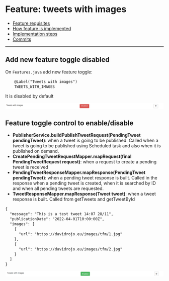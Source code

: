 # Feature: tweets with images

- [Feature requisites](#feature-requisites)
- [How feature is implemented](#how-feature-is-implemented)
- [Implementation steps](#implementation-steps)
- [Commits](#commits)

---

## Add new feature toggle disabled

On `Features.java` add new feature toggle:

```
	@Label("Tweets with images")
	TWEETS_WITH_IMAGES
```

It is disabled by default

![tweet-images-disabled](../images/feature-tweet-images/tweet-images-togglz-disabled.png)

## Feature toggle control to enable/disable

- **PublisherService.buildPublishTweetRequest(PendingTweet pendingTweet)**: when a tweet is going to be published. Called when a tweet is going to be published using Scheduled task and also when it is published on demand.
- **CreatePendingTweetRequestMapper.mapRequest(final PendingTweetRequest request)**: when a request to create a pending tweet is received
- **PendingTweetResponseMapper.mapResponse(PendingTweet pendingTweet)**: when a pending tweet response is built. Called in the response when a pending tweet is created, when it is searched by ID and when all pending tweets are requested. 
- **TweetResponseMapper.mapResponse(Tweet tweet)**: when a tweet response is built. Called from getTweets and getTweetById

```
{
  "message": "This is a test tweet 14:07 28/11",
  "publicationDate": "2022-04-01T10:00:00Z",
  "images": [
    {
      "url": "https://davidrojo.eu/images/tfm/1.jpg"
    },
    {
      "url": "https://davidrojo.eu/images/tfm/2.jpg"
    }
  ]
}
```

![tweet-images-enabled](../images/feature-tweet-images/tweet-images-togglz-enabled.png)